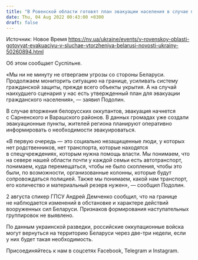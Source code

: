 ```yaml
---
title: "В Ровенской области готовят план эвакуации населения в случае прямого вторжения армии Беларуси"
date: Thu, 04 Aug 2022 00:43:00 +0300
draft: false
---
```

Источник: Новое Время https://nv.ua/ukraine/events/v-rovenskoy-oblasti-gotovyat-evakuaciyu-v-sluchae-vtorzheniya-belarusi-novosti-ukrainy-50260894.html


Об этом сообщает Суспільне.

«Мы ни не минуту не отвергаем угрозы со стороны Беларуси. Продолжаем мониторить ситуацию на границе, усиливать систему гражданской защиты, прежде всего объекты укрытия. А на случай наихудшего сценария у нас есть утвержденный план для эвакуации гражданского населения», — заявил Подолин.

В случае вторжения белорусских оккупантов, эвакуация начнется с Сарненского и Варашского районов. В данных громадах уже создали эвакуационные пункты, жителей региона планируют оперативно информировать о необходимости эвакуироваться.

«В первую очередь — это социально незащищенные люди, у которых нет родственников, нет транспорта, которые находятся в спецучреждениях, которым нужна помощь власти. Мы понимаем, что на севере нашей области почти у каждой семьи есть автотранспорт, понимаем, куда перемещаться, чтобы не было скопления, чтобы это были, по возможности, организованные колонны, которые будут сопровождаться полицией. Также мы понимаем, какой нам транспорт, его количество и материальный резерв нужен», — сообщил Подолин.

2 августа спикер ГПСУ Андрей Демченко сообщил, что на границе не наблюдается изменений в обстановке и характере действий вооруженных сил Беларуси. Признаков формирования наступательных группировок не выявлено.

По данным украинской разведки, российские оккупационные войска могут вернуться на территорию Беларуси через две-три недели, если у них будет такая необходимость.

Присоединяйтесь к нам в соцсетях Facebook, Telegram и Instagram.
